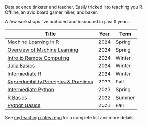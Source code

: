 Data science tinkerer and teacher. Easily tricked into teaching you R. Offline,
an avid board gamer, hiker, and baker.

A few workshops I've authored and instructed in past 5 years:

Title                                           | Year | Term  
----------------------------------------------- | ---- | ----
[Machine Learning in R][ml-in-r]                | 2024 | Spring
[Overview of Machine Learning][ml-in-r]         | 2024 | Spring
[Intro to Remote Computing][intro-remote]       | 2024 | Winter
[Julia Basics][julia-basics]                    | 2024 | Winter
[Intermediate R][intermediate-r]                | 2024 | Winter
[Reproducibility Principles & Practices][repro] | 2023 | Fall
[Intermediate Python][intermediate-python]      | 2023 | Spring
[R Basics][r-basics]                            | 2022 | Summer
[Python Basics][python-basics]                  | 2021 | Fall

See [my teaching notes repo][teaching-notes] for a complete list and more
details.

[teaching-notes]: https://github.com/nick-ulle/teaching-notes

[repro]: https://ucdavisdatalab.github.io/workshop_reproducible_research/
[intro-remote]: https://ucdavisdatalab.github.io/workshop_intro_to_remote_computing/

[r-basics]: https://ucdavisdatalab.github.io/workshop_r_basics/
[intermediate-r]: https://ucdavisdatalab.github.io/workshop_intermediate_r/
[ml-in-r]: https://ucdavisdatalab.github.io/workshop_intro_to_machine_learning/

[python-basics]: https://ucdavisdatalab.github.io/workshop_python_basics/
[intermediate-python]: https://ucdavisdatalab.github.io/workshop_intermediate_python/

[julia-basics]: https://ucjug.github.io/workshop_julia_basics/
